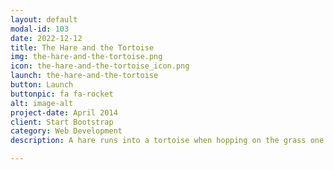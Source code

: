 ```yaml
---
layout: default
modal-id: 103
date: 2022-12-12
title: The Hare and the Tortoise
img: the-hare-and-the-tortoise.png
icon: the-hare-and-the-tortoise_icon.png
launch: the-hare-and-the-tortoise
button: Launch
buttonpic: fa fa-rocket
alt: image-alt
project-date: April 2014
client: Start Bootstrap
category: Web Development
description: A hare runs into a tortoise when hopping on the grass one day. He laughs at the tortoise for walking so slowly. The tortoise responds by inviting the hare for a race. What will happen next? Let's find out!  

---
```

